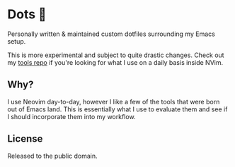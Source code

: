 # Dots :scroll:
Personally written &amp; maintained custom dotfiles surrounding my Emacs setup.

This is more experimental and subject to quite drastic changes. Check out my [tools repo](https://github.com/tomarrell/tools) if you're looking for what I use on a daily basis inside NVim.

## Why?
I use Neovim day-to-day, however I like a few of the tools that were born out of Emacs land. This is essentially what I use to evaluate them and see if I should incorporate them into my workflow.

## License
Released to the public domain.
